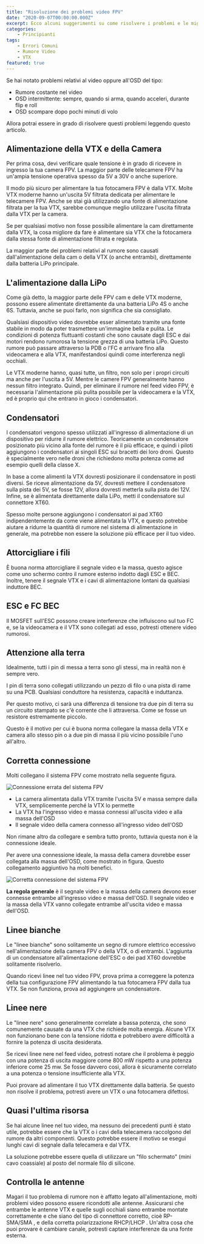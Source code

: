 ```yaml
---
title: "Risoluzione dei problemi video FPV"
date: "2020-09-07T00:00:00.000Z"
excerpt: Ecco alcuni suggerimenti su come risolvere i problemi e le migliori pratiche da seguire per evitare problemi con i video FPV.
categories:
    - Principianti
tags: 
    - Errori Comuni
    - Rumore Video
    - VTX
featured: true
---
```


Se hai notato problemi relativi al video oppure all'OSD del tipo:

- Rumore costante nel video
- OSD intermittente: sempre, quando si arma, quando acceleri, durante flip e roll
- OSD scompare dopo pochi minuti di volo

Allora potrai essere in grado di risolvere questi problemi leggendo questo articolo.

## Alimentazione della VTX e della Camera

Per prima cosa, devi verificare quale tensione è in grado di ricevere in ingresso la tua camera FPV. La maggior parte delle telecamere FPV ha un'ampia tensione operativa spesso da 5V a 30V o anche superiore.

Il modo più sicuro per alimentare la tua fotocamera FPV è dalla VTX. Molte VTX moderne hanno un'uscita 5V filtrata dedicata per alimentare le telecamere FPV. Anche se stai già utilizzando una fonte di alimentazione filtrata per la tua VTX, sarebbe comunque meglio utilizzare l'uscita filtrata dalla VTX per la camera.

Se per qualsiasi motivo non fosse possibile alimentare la cam direttamente dalla VTX, la cosa migliore da fare è alimentare sia VTX che la fotocamera dalla stessa fonte di alimentazione filtrata e regolata.

La maggior parte dei problemi relativi al rumore sono causati dall'alimentazione della cam o della VTX (o anche entrambi), direttamente dalla batteria LiPo principale.

## L'alimentazione dalla LiPo

Come già detto, la maggior parte delle FPV cam e delle VTX moderne, possono essere alimentate direttamente da una batteria LiPo 4S o anche 6S. Tuttavia, anche se puoi farlo, non significa che sia consigliato.

Qualsiasi dispositivo video dovrebbe esser alimentato tramite una fonte stabile in modo da poter trasmettere un'immagine bella e pulita. Le condizioni di potenza fluttuanti costanti che sono causate dagli ESC e dai motori rendono rumorosa la tensione grezza di una batteria LiPo. Questo rumore può passare attraverso la PDB o l'FC e arrivare fino alla videocamera e alla VTX, manifestandosi quindi come interferenza negli occhiali.

Le VTX moderne hanno, quasi tutte, un filtro, non solo per i propri circuiti ma anche per l'uscita a 5V. Mentre le camere FPV generalmente hanno nessun filtro integrato. Quindi, per eliminare il rumore nel feed video FPV, è necessaria l'alimentazione più pulita possibile per la videocamera e la VTX, ed è proprio qui che entrano in gioco i condensatori.

## Condensatori

I condensatori vengono spesso utilizzati all'ingresso di alimentazione di un dispositivo per ridurre il rumore elettrico. Teoricamente un condensatore posizionato più vicino alla fonte del rumore è il più efficace, e quindi i piloti aggiungono i condensatori ai singoli ESC sui bracetti dei loro droni. Questo è specialmente vero nelle droni che richiedono molta potenza come ad esempio quelli della classe X.

In base a come alimenti la VTX dovresti posizionare il condensatore in posti diversi. Se riceve alimentazione da 5V, dovresti mettere il condensatore sulla pista dei 5V, se fosse 12V, allora dovresti metterla sulla pista dei 12V. Infine, se è alimentata direttamente dalla LiPo, metti il condensatore sul connettore XT60.

Spesso molte persone aggiungono i condensatori ai pad XT60 indipendentemente da come viene alimentata la VTX, e questo potrebbe aiutare a ridurre la quantità di rumore nel sistema di alimentazione in generale, ma potrebbe non essere la soluzione più efficace per il tuo video.

## Attorcigliare i fili

È buona norma attorcigliare il segnale video e la massa, questo agisce come uno schermo contro il rumore esterno indotto dagli ESC e BEC. Inoltre, tenere il segnale VTX e i cavi di alimentazione lontani da qualsiasi induttore BEC.

## ESC e FC BEC

Il MOSFET sull'ESC possono creare interferenze che influiscono sul tuo FC e, se la videocamera e il VTX sono collegati ad esso, potresti ottenere video rumorosi.

## Attenzione alla terra

Idealmente, tutti i pin di messa a terra sono gli stessi, ma in realtà non è sempre vero.

I pin di terra sono collegati utilizzando un pezzo di filo o una pista di rame su una PCB. Qualsiasi conduttore ha resistenza, capacità e induttanza.

Per questo motivo, ci sarà una differenza di tensione tra due pin di terra su un circuito stampato se c'è corrente che li attraversa. Come se fosse un resistore estremamente piccolo.

Questo è il motivo per cui è buona norma collegare la massa della VTX e camera allo stesso pin o a due pin di massa il più vicino possibile l'uno all'altro.

## Corretta connessione

Molti collegano il sistema FPV come mostrato nella seguente figura. 

![Connessione errata del sistema FPV](/assets/rumore-nel-video/cam_vtx_connessione_sbagliata.png)

* La camera alimentata dalla VTX tramite l'uscita 5V e massa sempre dalla VTX, semplicemente perché la VTX lo permette
* La VTX ha l'ingresso video e massa connessi all'uscita video e alla massa dell'OSD
* Il segnale video della camera connesso all'ingresso video dell'OSD

Non rimane altro da collegare e sembra tutto pronto, tuttavia questa non è la connessione ideale. 

Per avere una connessione ideale, la massa della camera dovrebbe esser collegata alla massa dell'OSD, come mostrato in figura. Questo collegamento aggiuntivo ha molti benefici. 

![Corretta connessione del sistema FPV](/assets/rumore-nel-video/cam_vtx_corretta_connessione.png)

**La regola generale** è il segnale video e la massa della camera devono esser connesse entrambe all'ingresso video e massa dell'OSD. Il segnale video e la massa della VTX vanno collegate entrambe all'uscita video e massa dell'OSD.

## Linee bianche

Le "linee bianche" sono solitamente un segno di rumore elettrico eccessivo nell'alimentazione della camera FPV o della VTX, o di entrambi. L'aggiunta di un condensatore all'alimentazione dell'ESC o dei pad XT60 dovrebbe solitamente risolverlo.

Quando ricevi linee nel tuo video FPV, prova prima a correggere la potenza della tua configurazione FPV alimentando la tua fotocamera FPV dalla tua VTX. Se non funziona, prova ad aggiungere un condensatore.

## Linee nere

Le "linee nere" sono generalmente correlate a bassa potenza, che sono comunemente causate da una VTX che richiede molta energia. Alcune VTX non funzionano bene con la tensione ridotta e potrebbero avere difficoltà a fornire la potenza di uscita desiderata.

Se ricevi linee nere nel feed video, potresti notare che il problema è peggio con una potenza di uscita maggiore come 800 mW rispetto a una potenza inferiore come 25 mw. Se fosse davvero così, allora è sicuramente correlato a una potenza o tensione insufficiente alla VTX.

Puoi provare ad alimentare il tuo VTX direttamente dalla batteria. Se questo non risolve il problema, potresti avere un VTX o una fotocamera difettosi.

## Quasi l'ultima risorsa

Se hai  alcune linee nel tuo video, ma nessuno dei precedenti punti è stato utile, potrebbe essere che la VTX o i cavi della telecamera  raccolgono del rumore da altri componenti. Questo potrebbe essere il motivo se esegui lunghi cavi di segnale dalla telecamera e dal VTX.

La soluzione potrebbe essere quella di utilizzare un "filo schermato" (mini cavo coassiale) al posto del normale filo di silicone.

## Controlla le antenne

Magari il tuo problema di rumore non è affatto legato all'alimentazione, molti problemi video possono essere ricondotti alle antenne. Assicurarsi che entrambe le antenne VTX e quelle sugli occhiali siano entrambe montate correttamente e che siano del tipo di connettore corretto, cioè RP-SMA/SMA , e della corretta polarizzazione RHCP/LHCP . Un'altra cosa che puoi provare è cambiare canale, potresti captare interferenze da una fonte esterna.
